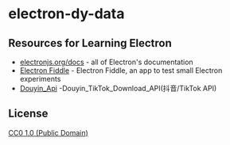 # electron-dy-data


## Resources for Learning Electron

- [electronjs.org/docs](https://electronjs.org/docs) - all of Electron's documentation
- [Electron Fiddle](https://electronjs.org/fiddle) - Electron Fiddle, an app to test small Electron experiments
- [Douyin_Api](https://github.com/Evil0ctal/Douyin_TikTok_Download_API) -Douyin_TikTok_Download_API(抖音/TikTok API)

## License

[CC0 1.0 (Public Domain)](LICENSE.md)
